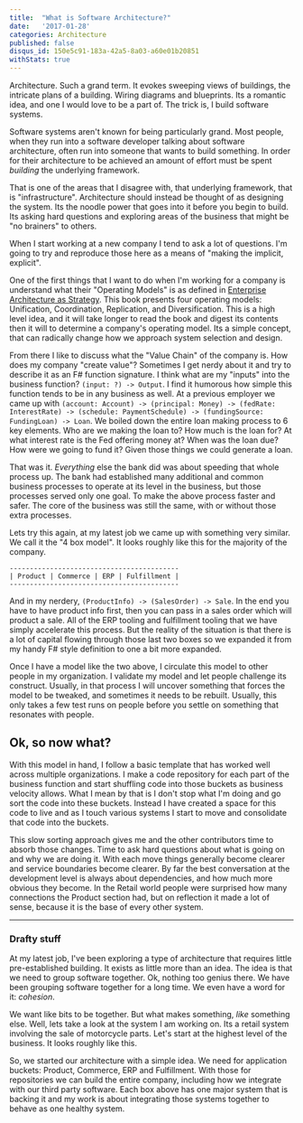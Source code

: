 ```yaml
---
title:  "What is Software Architecture?"
date:   '2017-01-28'
categories: Architecture
published: false
disqus_id: 150e5c91-183a-42a5-8a03-a60e01b20851
withStats: true
---
```


Architecture. Such a grand term. It evokes sweeping views of buildings, the intricate plans of a building. Wiring diagrams and blueprints. Its a romantic idea, and one I would love to be a part of. The trick is, I build software systems.

Software systems aren't known for being particularly grand. Most people, when they run into a software developer talking about software architecture, often run into someone that wants to build something. In order for their architecture to be achieved an amount of effort must be spent _building_ the underlying framework.

That is one of the areas that I disagree with, that underlying framework, that is "infrastructure". Architecture should instead be thought of as designing the system. Its the noodle power that goes into it before you begin to build. Its asking hard questions and exploring areas of the business that might be "no brainers" to others.

When I start working at a new company I tend to ask a lot of questions. I'm going to try and reproduce those here as a means of "making the implicit, explicit".

One of the first things that I want to do when I'm working for a company is understand what their "Operating Models" is as defined in [Enterprise Architecture as Strategy](https://www.amazon.com/Enterprise-Architecture-Strategy-Foundation-Execution/dp/1591398398). This book presents four operating models: Unification, Coordination, Replication, and Diversification. This is a high level idea, and it will take longer to read the book and digest its contents then it will to determine a company's operating model. Its a simple concept, that can radically change how we approach system selection and design.

From there I like to discuss what the "Value Chain" of the company is. How does my company "create value"? Sometimes I get nerdy about it and try to describe it as an F# function signature. I think what are my "inputs" into the business function? `(input: ?) -> Output`. I find it humorous how simple this function tends to be in any business as well. At a previous employer we came up with `(account: Account) -> (principal: Money) -> (fedRate: InterestRate) -> (schedule: PaymentSchedule) -> (fundingSource: FundingLoan) -> Loan`. We boiled down the entire loan making process to 6 key elements. Who are we making the loan to? How much is the loan for? At what interest rate is the Fed offering money at? When was the loan due? How were we going to fund it? Given those things we could generate a loan.

That was it. _Everything_ else the bank did was about speeding that whole process up. The bank had established many additional and common business processes to operate at its level in the business, but those processes served only one goal. To make the above process faster and safer. The core of the business was still the same, with or without those extra processes.

Lets try this again, at my latest job we came up with something very similar. We call it the "4 box model". It looks roughly like this for the majority of the company.

```
------------------------------------------
| Product | Commerce | ERP | Fulfillment |
------------------------------------------
```

And in my nerdery, `(ProductInfo) -> (SalesOrder) -> Sale`. In the end you have to have product info first, then you can pass in a sales order which will product a sale. All of the ERP tooling and fulfillment tooling that we have simply accelerate this process. But the reality of the situation is that there is a lot of capital flowing through those last two boxes so we expanded it from my handy F# style definition to one a bit more expanded.

Once I have a model like the two above, I circulate this model to other people in my organization. I validate my model and let people challenge its construct. Usually, in that process I will uncover something that forces the model to be tweaked, and sometimes it needs to be rebuilt. Usually, this only takes a few test runs on people before you settle on something that resonates with people.

## Ok, so now what?

With this model in hand, I follow a basic template that has worked well across multiple organizations. I make a code repository for each part of the business function and start shuffling code into those buckets as business velocity allows. What I mean by that is I don't stop what I'm doing and go sort the code into these buckets. Instead I have created a space for this code to live and as I touch various systems I start to move and consolidate that code into the buckets.

This slow sorting approach gives me and the other contributors time to absorb those changes. Time to ask hard questions about what is going on and why we are doing it. With each move things generally become clearer and service boundaries become clearer. By far the best conversation at the development level is always about dependencies, and how much more obvious they become. In the Retail world people were surprised how many connections the Product section had, but on reflection it made a lot of sense, because it is the base of every other system.





---

### Drafty stuff

At my latest job, I've been exploring a type of architecture that requires little pre-established building. It exists as little more than an idea. The idea is that we need to group software together. Ok, nothing too genius there. We have been grouping software together for a long time. We even have a word for it: _cohesion_.

We want like bits to be together. But what makes something, _like_ something else. Well, lets take a look at the system I am working on. Its a retail system involving the sale of motorcycle parts. Let's start at the highest level of the business. It looks roughly like this.





So, we started our architecture with a simple idea. We need for application buckets: Product, Commerce, ERP and Fulfillment. With those for repositories we can build the entire company, including how we integrate with our third party software. Each box above has one major system that is backing it and my work is about integrating those systems together to behave as one healthy system.
